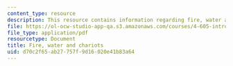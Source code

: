 ```yaml
---
content_type: resource
description: This resource contains information regarding fire, water and chariots.
file: https://ol-ocw-studio-app-qa.s3.amazonaws.com/courses/4-605-introduction-to-the-history-and-theory-of-architecture-spring-2012/d70c2f65ab27757f9d16020e41b83a64_MIT4_605S12_lec10.pdf
file_type: application/pdf
resourcetype: Document
title: Fire, water and chariots
uid: d70c2f65-ab27-757f-9d16-020e41b83a64
---
```

